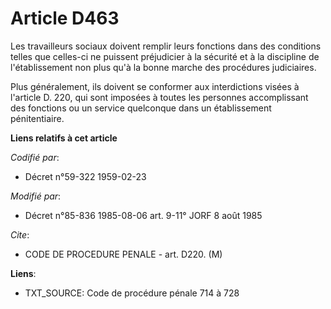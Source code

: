 # Article D463

Les travailleurs sociaux doivent remplir leurs fonctions dans des conditions telles que celles-ci ne puissent préjudicier à
la sécurité et à la discipline de l'établissement non plus qu'à la bonne marche des procédures judiciaires.

Plus généralement, ils doivent se conformer aux interdictions visées à l'article D. 220, qui sont imposées à toutes les
personnes accomplissant des fonctions ou un service quelconque dans un établissement pénitentiaire.

**Liens relatifs à cet article**

_Codifié par_:

  - Décret n°59-322 1959-02-23

_Modifié par_:

  - Décret n°85-836 1985-08-06 art. 9-11° JORF 8 août 1985

_Cite_:

  - CODE DE PROCEDURE PENALE - art. D220. (M)

**Liens**:

  - TXT_SOURCE: Code de procédure pénale 714 à 728
